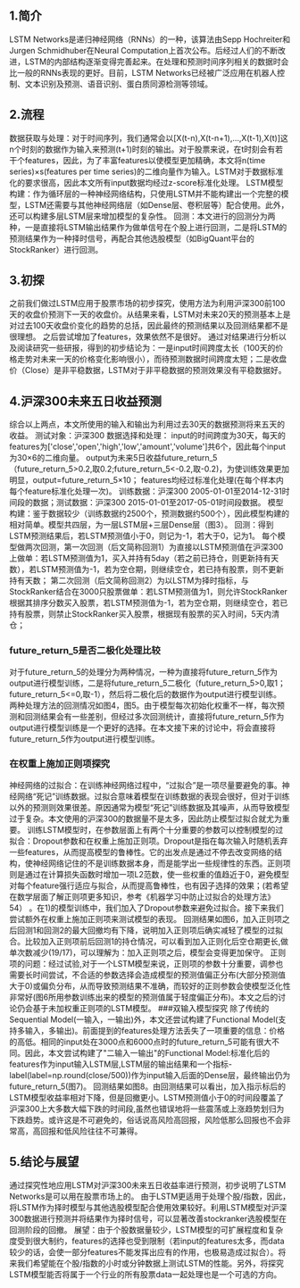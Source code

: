 ## 1.简介
LSTM Networks是递归神经网络（RNNs）的一种，该算法由Sepp Hochreiter和Jurgen Schmidhuber在Neural Computation上首次公布。后经过人们的不断改进，LSTM的内部结构逐渐变得完善起来。在处理和预测时间序列相关的数据时会比一般的RNNs表现的更好。目前，LSTM Networks已经被广泛应用在机器人控制、文本识别及预测、语音识别、蛋白质同源检测等领域。
## 2.流程
数据获取与处理：对于时间序列，我们通常会以[X(t-n),X(t-n+1),…,X(t-1),X(t)]这n个时刻的数据作为输入来预测(t+1)时刻的输出。对于股票来说，在t时刻会有若干个features，因此，为了丰富features以使模型更加精确，本文将n(time series)×s(features per time series)的二维向量作为输入。LSTM对于数据标准化的要求很高，因此本文所有input数据均经过z-score标准化处理。
LSTM模型构建：作为循环层的一种神经网络结构，只使用LSTM并不能构建出一个完整的模型，LSTM还需要与其他神经网络层（如Dense层、卷积层等）配合使用。此外，还可以构建多层LSTM层来增加模型的复杂性。
回测：本文进行的回测分为两种，一是直接将LSTM输出结果作为做单信号在个股上进行回测，二是将LSTM的预测结果作为一种择时信号，再配合其他选股模型（如BigQuant平台的StockRanker）进行回测。
## 3.初探
之前我们做过LSTM应用于股票市场的初步探究，使用方法为利用沪深300前100天的收盘价预测下一天的收盘价。从结果来看，LSTM对未来20天的预测基本上是对过去100天收盘价变化的趋势的总括，因此最终的预测结果以及回测结果都不是很理想。 之后尝试增加了features，效果依然不是很好。
通过对结果进行分析以及阅读研究一些研报，得到的初步结论为：一是input时间跨度太长（100天的价格走势对未来一天的价格变化影响很小），而待预测数据时间跨度太短；二是收盘价（Close）是非平稳数据，LSTM对于非平稳数据的预测效果没有平稳数据好。
## 4.沪深300未来五日收益预测
综合以上两点，本文所使用的输入和输出为利用过去30天的数据预测将来五天的收益。
测试对象：沪深300
数据选择和处理：
input的时间跨度为30天，每天的features为['close','open','high','low','amount','volume']共6个，因此每个input为30×6的二维向量。
output为未来5日收益future_return_5（future_return_5>0.2,取0.2;future_return_5<-0.2,取-0.2)，为使训练效果更加明显，output=future_return_5×10； features均经过标准化处理(在每个样本内每个feature标准化处理一次)。
训练数据：沪深300 2005-01-01至2014-12-31时间段的数据；测试数据：沪深300 2015-01-01至2017-05-01时间段数据。
模型构建：鉴于数据较少（训练数据约2500个，预测数据约500个），因此模型构建的相对简单。模型共四层，为一层LSTM层+三层Dense层（图3）。
回测：得到LSTM预测结果后，若LSTM预测值小于0，则记为-1，若大于0，记为1。
每个模型做两次回测，第一次回测（后文简称回测1）为直接以LSTM预测值在沪深300上做单：若LSTM预测值为1，买入并持有5day（若之前已持仓，则更新持有天数），若LSTM预测值为-1，若为空仓期，则继续空仓，若已持有股票，则不更新持有天数；
第二次回测（后文简称回测2）为以LSTM为择时指标，与StockRanker结合在3000只股票做单：若LSTM预测值为1，则允许StockRanker根据其排序分数买入股票，若LSTM预测值为-1，若为空仓期，则继续空仓，若已持有股票，则禁止StockRanker买入股票，根据现有股票的买入时间，5天内清仓；
### future_return_5是否二极化处理比较
对于future_return_5的处理分为两种情况，一种为直接将future_return_5作为output进行模型训练，二是将future_return_5二极化（future_return_5>0,取1；future_return_5<=0,取-1），然后将二极化后的数据作为output进行模型训练。
两种处理方法的回测情况如图4，图5。由于模型每次初始化权重不一样，每次预测和回测结果会有一些差别，但经过多次回测统计，直接将future_return_5作为output进行模型训练是一个更好的选择。在本文接下来的讨论中，将会直接将future_return_5作为output进行模型训练。
### 在权重上施加正则项探究
神经网络的过拟合：在训练神经网络过程中，“过拟合”是一项尽量要避免的事。神经网络“死记”训练数据。过拟合意味着模型在训练数据的表现会很好，但对于训练以外的预测则效果很差。原因通常为模型“死记”训练数据及其噪声，从而导致模型过于复杂。本文使用的沪深300的数据量不是太多，因此防止模型过拟合就尤为重要。
训练LSTM模型时，在参数层面上有两个十分重要的参数可以控制模型的过拟合：Dropout参数和在权重上施加正则项。Dropout是指在每次输入时随机丢弃一些features，从而提高模型的鲁棒性。它的出发点是通过不停去改变网络的结构，使神经网络记住的不是训练数据本身，而是能学出一些规律性的东西。正则项则是通过在计算损失函数时增加一项L2范数，使一些权重的值趋近于0，避免模型对每个feature强行适应与拟合，从而提高鲁棒性，也有因子选择的效果；(若希望在数学层面了解正则项更多知识，参考《机器学习中防止过拟合的处理方法》54） 。在1)的模型训练中，我们加入了Dropout参数来避免过拟合。接下来我们尝试额外在权重上施加正则项来测试模型的表现。
回测结果如图6，加入正则项之后回测1和回测2的最大回撤均有下降，说明加入正则项后确实减轻了模型的过拟合。比较加入正则项前后回测1的持仓情况，可以看到加入正则化后空仓期更长,做单次数减少(19/17)，可以理解为：加入正则项之后，模型会变得更加保守。
正则项的问题：经过试验,对于一个LSTM模型来说，正则项的参数十分重要，调参也需要长时间尝试，不合适的参数选择会造成模型的预测值偏正分布(大部分预测值大于0)或偏负分布，从而导致预测结果不准确，而较好的正则参数会使模型泛化性非常好(图6所用参数训练出来的模型的预测值属于轻度偏正分布)。本文之后的讨论仍会基于未加权重正则项的LSTM模型。
###双输入模型探究
除了传统的Sequential Model(一输入，一输出)外，本文还尝试构建了Functional Model(支持多输入，多输出)。前面提到的features处理方法丢失了一项重要的信息：价格的高低。相同的input处在3000点和6000点时的future_return_5可能有很大不同。因此，本文尝试构建了"二输入一输出"的Functional Model:标准化后的features作为input输入LSTM层,LSTM层的输出结果和一个指标-label(label=np.round(close/500))作为input输入后面的Dense层，最终输出仍为future_return_5(图7)。
回测结果如图8。由回测结果可以看出，加入指示标后的LSTM模型收益率相对下降，但是回撤更小。LSTM预测值小于0的时间段覆盖了沪深300上大多数大幅下跌的时间段,虽然也错误地将一些震荡或上涨趋势划归为下跌趋势。或许这是不可避免的，俗话说高风险高回报，风险低那么回报也不会非常高，高回报和低风险往往不可兼得。
## 5.结论与展望
通过探究性地应用LSTM对沪深300未来五日收益率进行预测，初步说明了LSTM Networks是可以用在股票市场上的。
由于LSTM更适用于处理个股/指数，因此，将LSTM作为择时模型与其他选股模型配合使用效果较好。利用LSTM模型对沪深300数据进行预测并将结果作为择时信号，可以显著改善stockranker选股模型在回测阶段的回撤。
展望：由于个股数据量较少，LSTM模型的可扩展程度和复杂度受到很大制约，features的选择也受到限制（若input的features太多，而data较少的话，会使一部分features不能发挥出应有的作用，也极易造成过拟合）。将来我们希望能在个股/指数的小时或分钟数据上测试LSTM的性能。另外，将探究LSTM模型能否将属于一个行业的所有股票data一起处理也是一个可选的方向。
